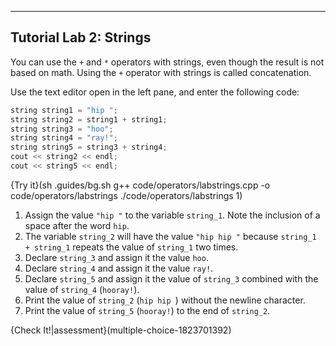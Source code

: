 ---

## Tutorial Lab 2: Strings

You can use the `+` and `*` operators with strings, even though the result is not based on math. Using the `+` operator with strings is called concatenation.

Use the text editor open in the left pane, and enter the following code:

```c++
string string1 = "hip ";
string string2 = string1 + string1;
string string3 = "hoo";
string string4 = "ray!";
string string5 = string3 + string4;
cout << string2 << endl;
cout << string5 << endl;
```

{Try it}(sh .guides/bg.sh g++ code/operators/labstrings.cpp -o code/operators/labstrings ./code/operators/labstrings 1)


1) Assign the value `"hip "` to the variable `string_1`. Note the inclusion of a space after the word `hip`.
2) The variable `string_2` will have the value `"hip hip "` because `string_1 + string_1` repeats the value of `string_1` two times.
3) Declare `string_3` and assign it the value `hoo`.
4) Declare `string_4` and assign it the value `ray!`.
5) Declare `string_5` and assign it the value of `string_3` combined with the value of `string_4` (`hooray!`).
6) Print the value of `string_2` (`hip hip `) without the newline character.
7) Print the value of `string_5` (`hooray!`) to the end of `string_2`.

{Check It!|assessment}(multiple-choice-1823701392)
